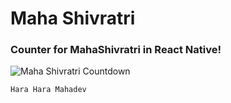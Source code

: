 # Maha Shivratri

### Counter for MahaShivratri in React Native! 


![Maha Shivratri Countdown](http://imgur.com/a/qboKVg6)




` Hara Hara Mahadev `
